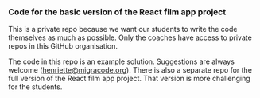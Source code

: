 ### Code for the basic version of the React film app project

This is a private repo because we want our students to write the code themselves as much as possible. Only the coaches have access to private repos in this GitHub organisation.

The code in this repo is an example solution. Suggestions are always welcome (henriette@migracode.org). There is also a separate repo for the full version of the React film app project. That version is more challenging for the students.